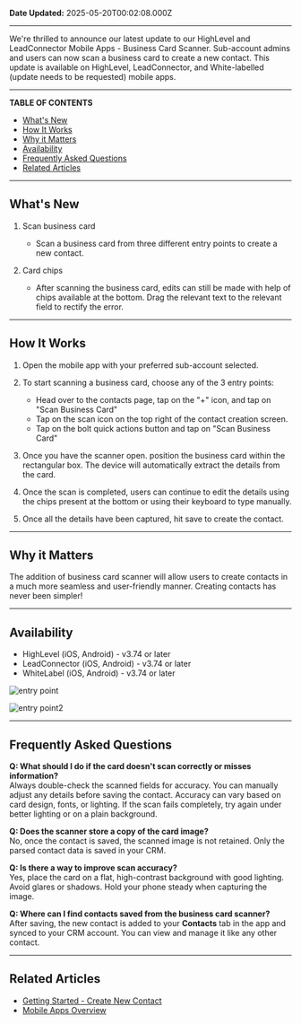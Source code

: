 **Date Updated:** 2025-05-20T00:02:08.000Z

---

We're thrilled to announce our latest update to our HighLevel and LeadConnector Mobile Apps - Business Card Scanner. Sub-account admins and users can now scan a business card to create a new contact. This update is available on HighLevel, LeadConnector, and White-labelled (update needs to be requested) mobile apps.

---

**TABLE OF CONTENTS**

* [What's New](#What's-New)
* [How It Works](#How-It-Works)
* [Why it Matters](#Why-it-Matters)
* [Availability](#Availability)
* [Frequently Asked Questions](#Frequently-Asked-Questions)
* [Related Articles](#Related-Articles)

---

## **What's New**

  
1. Scan business card  
    
   * Scan a business card from three different entry points to create a new contact.
2. Card chips  
    
   * After scanning the business card, edits can still be made with help of chips available at the bottom. Drag the relevant text to the relevant field to rectify the error.

---

## **How It Works**

  
1. Open the mobile app with your preferred sub-account selected.
2. To start scanning a business card, choose any of the 3 entry points:  
    
   * Head over to the contacts page, tap on the "+" icon, and tap on "Scan Business Card"  
   * Tap on the scan icon on the top right of the contact creation screen.  
   * Tap on the bolt quick actions button and tap on "Scan Business Card"
1. Once you have the scanner open. position the business card within the rectangular box. The device will automatically extract the details from the card.
2. Once the scan is completed, users can continue to edit the details using the chips present at the bottom or using their keyboard to type manually.
3. Once all the details have been captured, hit save to create the contact.

---

## **Why it Matters**

  
The addition of business card scanner will allow users to create contacts in a much more seamless and user-friendly manner. Creating contacts has never been simpler!

---

## **Availability**

  
* HighLevel (iOS, Android) - v3.74 or later
* LeadConnector (iOS, Android) - v3.74 or later
* WhiteLabel (iOS, Android) - v3.74 or later

![entry point](https://s3.amazonaws.com/cdn.freshdesk.com/data/helpdesk/attachments/production/155030632066/original/6AZX0us87nVlk9Mur_VipHT2q6F28DlJog.png?1723064351)
  
  
![entry point2](https://s3.amazonaws.com/cdn.freshdesk.com/data/helpdesk/attachments/production/155030632065/original/NmERZWMxiWBpZViJoxrQnzfEF_N-4WUVTQ.png?1723064351)

---

## **Frequently Asked Questions**

  
**Q: What should I do if the card doesn't scan correctly or misses information?**  
Always double-check the scanned fields for accuracy. You can manually adjust any details before saving the contact. Accuracy can vary based on card design, fonts, or lighting. If the scan fails completely, try again under better lighting or on a plain background.

  
**Q: Does the scanner store a copy of the card image?**  
No, once the contact is saved, the scanned image is not retained. Only the parsed contact data is saved in your CRM.  
  
**Q: Is there a way to improve scan accuracy?**  
Yes, place the card on a flat, high-contrast background with good lighting. Avoid glares or shadows. Hold your phone steady when capturing the image.  
  
**Q: Where can I find contacts saved from the business card scanner?**  
After saving, the new contact is added to your **Contacts** tab in the app and synced to your CRM account. You can view and manage it like any other contact.

---

## **Related Articles**

  
* [Getting Started - Create New Contact](https://help.gohighlevel.com/en/support/solutions/articles/155000005055)
* [Mobile Apps Overview](https://help.gohighlevel.com/en/support/solutions/articles/155000001702)

  
